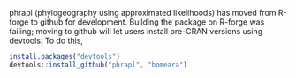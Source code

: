 phrapl (phylogeography using approximated likelihoods) has moved from R-forge to github for development. Building the package on R-forge was failing; moving to github will let users install pre-CRAN versions using devtools. To do this,

```r
install.packages("devtools")
devtools::install_github("phrapl", "bomeara")
```


